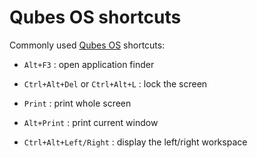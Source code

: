 # Qubes OS shortcuts

Commonly used [Qubes OS](https://www.qubes-os.org/) shortcuts:

* `Alt+F3` : open application finder

* `Ctrl+Alt+Del` or `Ctrl+Alt+L` : lock the screen

* `Print` : print whole screen

* `Alt+Print` : print current window

* `Ctrl+Alt+Left/Right` : display the left/right workspace
